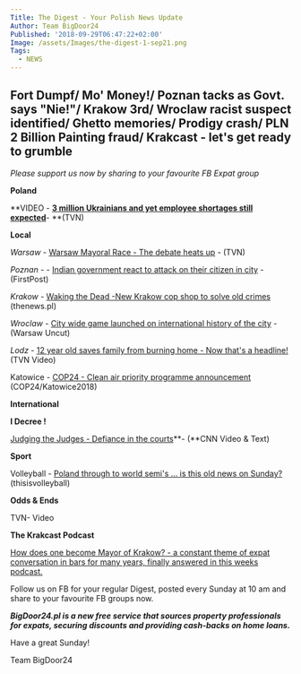 ```yaml
---
Title: The Digest - Your Polish News Update
Author: Team BigDoor24
Published: '2018-09-29T06:47:22+02:00'
Image: /assets/Images/the-digest-1-sep21.png
Tags:
  - NEWS
---
```

## Fort Dumpf/ Mo' Money!/ Poznan tacks as Govt. says "Nie!"/ Krakow 3rd/ Wroclaw racist suspect identified/ Ghetto memories/ Prodigy crash/ PLN 2 Billion Painting fraud/ Krakcast - let's get ready to grumble

_Please support us now by sharing to your favourite FB Expat group_

**Poland**

**VIDEO - **[**3 million Ukrainians and yet employee shortages still expected**](https://www.tvn24.pl/tvn24-news-in-english,157,m/tvn24-news-in-english-business-news-with-mateusz-walczak,872105.html)**\- **(TVN)

**Local**

_Warsaw_ - [Warsaw Mayoral Race -  The debate heats up](https://www.tvn24.pl/tvn24-news-in-english,157,m/in-warsaw-s-local-election-europe-s-identity-crisis-plays-out,871965.html)  - (TVN)

_Poznan_ -  - [Indian government react to attack on their citizen in city](https://www.firstpost.com/india/indian-student-attacked-in-poznan-poland-sushma-swaraj-seeks-report-3362604.html) - (FirstPost)

_Krakow_ - [Waking the Dead -New Krakow cop shop to solve old crimes](http://thenews.pl/1/2/Artykul/384512,Polish-%E2%80%98X-Files%E2%80%99-team-to-probe-hardtosolve-crime) (thenews.pl)

_Wroclaw_ - [City wide game launched on international history of the city](http://wroclawuncut.com/2018/09/25/game-explain-wroclaws-history/) - (Warsaw Uncut)

_Lodz_ - [12 year old saves family from burning home - Now that's a headline!](https://www.tvn24.pl/tvn24-news-in-english,157,m/a-12-year-old-hero-little-dawid-rescued-his-family-from-a-burning-building,872037.html) (TVN Video)

Katowice - [COP24 - Clean air priority programme announcement](http://cop24.gov.pl/en/news/news-details/news/thecleanairpriorityprogramme/) (COP24/Katowice2018)

**International**

**I Decree !**

[Judging the Judges - Defiance in the courts](https://edition.cnn.com/2018/09/26/europe/malgorzata-gersdorf-poland-judiciary-eu-intl/index.html)**\- (**CNN Video & Text)

**Sport**

Volleyball - [Poland through to world semi's ... is this old news on Sunday?](http://italy-bulgaria2018.fivb.com/en/news/poland-take-last-ticket-to-mens-world?id=79107) (thisisvolleyball)

**Odds & Ends**



TVN- Video

**The Krakcast Podcast**

[How does one become Mayor of Krakow? - a constant theme of expat conversation in bars for many years, finally answered in this weeks podcast.](https://www.krakcast.pl/e/krakcast-krakows-mayoral-election/)

Follow us on FB for your regular Digest, posted every Sunday at 10 am and share to your favourite FB groups now.

**_BigDoor24.pl is a new free service that sources property professionals for expats, securing discounts and providing cash-backs on home loans._**

Have a great Sunday!

Team BigDoor24
